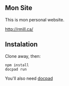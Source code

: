 ## Mon Site

This is mon personal website.

http://rmill.ca/

## Instalation

Clone away, then:

```
npm install
docpad run
```
You'll also need [docpad](http://docpad.org/)
